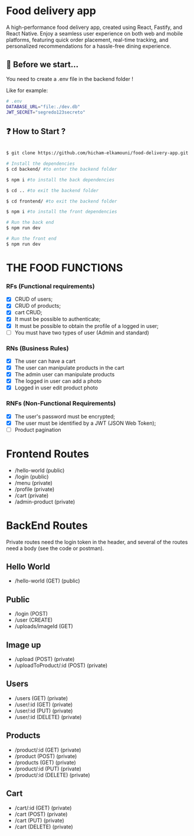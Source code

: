 # Food delivery app

A high-performance food delivery app, created using React, Fastify, and React Native. Enjoy a seamless user experience on both web and mobile platforms, featuring quick order placement, real-time tracking, and personalized recommendations for a hassle-free dining experience.

## 🔑 Before we start...

You need to create a .env file in the backend folder !

Like for example:

```bash
# .env
DATABASE_URL="file:./dev.db"
JWT_SECRET="segredo123secreto"

```

## ❓ How to Start ?

```bash

$ git clone https://github.com/hicham-elkamouni/food-delivery-app.git

```

```bash
# Install the dependencies
$ cd backend/ #to enter the backend folder

$ npm i #to install the back dependencies

$ cd .. #to exit the backend folder

$ cd frontend/ #to exit the backend folder

$ npm i #to install the front dependencies

# Run the back end
$ npm run dev

# Run the front end
$ npm run dev
```

# THE FOOD FUNCTIONS

### RFs (Functional requirements)

- [x] CRUD of users;
- [x] CRUD of products;
- [x] cart CRUD;
- [x] It must be possible to authenticate;
- [x] It must be possible to obtain the profile of a logged in user;
- [ ] You must have two types of user (Admin and standard)

### RNs (Business Rules)

- [x] The user can have a cart
- [x] The user can manipulate products in the cart
- [x] The admin user can manipulate products
- [x] The logged in user can add a photo
- [x] Logged in user edit product photo

### RNFs (Non-Functional Requirements)

- [x] The user's password must be encrypted;
- [x] The user must be identified by a JWT (JSON Web Token);
- [ ] Product pagination

# Frontend Routes

- /hello-world (public)
- /login (public)
- /menu (private)
- /profile (private)
- /cart (private)
- /admin-product (private)

# BackEnd Routes

Private routes need the login token in the header, and several of the routes need a body (see the code or postman).

## Hello World

- /hello-world (GET) (public)

## Public

- /login (POST)
- /user (CREATE)
- /uploads/imageId (GET)

## Image up

- /upload (POST) (private)
- /uploadToProduct/:id (POST) (private)

## Users

- /users (GET) (private)
- /user/:id (GET) (private)
- /user/:id (PUT) (private)
- /user/:id (DELETE) (private)

## Products

- /product/:id (GET) (private)
- /product (POST) (private)
- /products (GET) (private)
- /product/:id (PUT) (private)
- /product/:id (DELETE) (private)

## Cart

- /cart/:id (GET) (private)
- /cart (POST) (private)
- /cart (PUT) (private)
- /cart (DELETE) (private)
